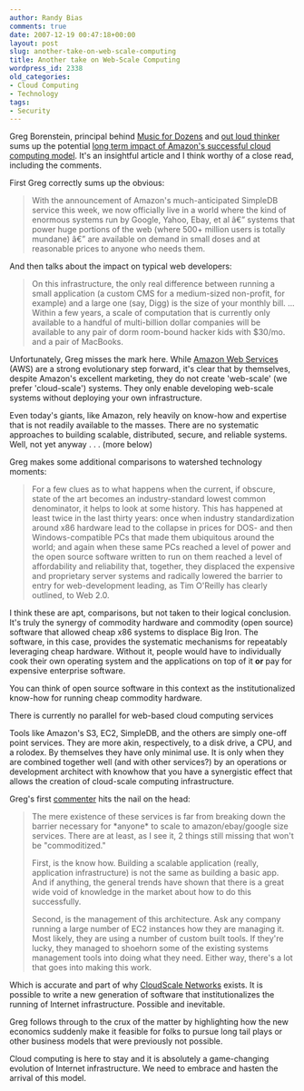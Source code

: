 ```yaml
---
author: Randy Bias
comments: true
date: 2007-12-19 00:47:18+00:00
layout: post
slug: another-take-on-web-scale-computing
title: Another take on Web-Scale Computing
wordpress_id: 2338
old_categories:
- Cloud Computing
- Technology
tags:
- Security
---
```


Greg Borenstein, principal behind [Music for Dozens](http://mfdz.com/) and [out loud thinker](http://www.urbanhonking.com/ideasfordozens) sums up the potential [long term impact of Amazon's successful cloud computing model](http://www.urbanhonking.com/ideasfordozens/archives/2007/12/what_happens_wh.html).  It's an insightful article and I think worthy of a close read, including the comments.

First Greg correctly sums up the obvious:



<blockquote>
With the announcement of Amazon's much-anticipated SimpleDB service this week, we now officially live in a world where the kind of enormous systems run by Google, Yahoo, Ebay, et al â€” systems that power huge portions of the web (where 500+ million users is totally mundane) â€” are available on demand in small doses and at reasonable prices to anyone who needs them.
</blockquote>



And then talks about the impact on typical web developers:



<blockquote>
On this infrastructure, the only real difference between running a small application (a custom CMS for a medium-sized non-profit, for example) and a large one (say, Digg) is the size of your monthly bill.
...
Within a few years, a scale of computation that is currently only available to a handful of multi-billion dollar companies will be available to any pair of dorm room-bound hacker kids with $30/mo. and a pair of MacBooks.
</blockquote>



Unfortunately, Greg misses the mark here.  While [Amazon Web Services](http://aws.amazon.com) (AWS) are a strong evolutionary step forward, it's clear that by themselves, despite Amazon's excellent marketing, they do not create 'web-scale' (we prefer 'cloud-scale') systems.  They only enable developing web-scale systems without deploying your own infrastructure.
<!-- more -->
Even today's giants, like Amazon, rely heavily on know-how and expertise that is not readily available to the masses.  There are no systematic approaches to building scalable, distributed, secure, and reliable systems.  Well, not yet anyway . . . (more below)

Greg makes some additional comparisons to watershed technology moments:



<blockquote>
For a few clues as to what happens when the current, if obscure, state of the art becomes an industry-standard lowest common denominator, it helps to look at some history. This has happened at least twice in the last thirty years: once when industry standardization around x86 hardware lead to the collapse in prices for DOS- and then Windows-compatible PCs that made them ubiquitous around the world; and again when these same PCs reached a level of power and the open source software written to run on them reached a level of affordability and reliability that, together, they displaced the expensive and proprietary server systems and radically lowered the barrier to entry for web-development leading, as Tim O'Reilly has clearly outlined, to Web 2.0.
</blockquote>



I think these are apt, comparisons, but not taken to their logical conclusion.  It's truly the synergy of commodity hardware and commodity (open source) software that allowed cheap x86 systems to displace Big Iron.  The software, in this case, provides the systematic mechanisms for repeatably leveraging cheap hardware.  Without it, people would have to individually cook their own operating system and the applications on top of it **or** pay for expensive enterprise software.

You can think of open source software in this context as the institutionalized know-how for running cheap commodity hardware.

There is currently no parallel for web-based cloud computing services

Tools like Amazon's S3, EC2, SimpleDB, and the others are simply one-off point services.  They are more akin, respectively, to a disk drive, a CPU, and a rolodex.  By themselves they have only minimal use.  It is only when they are combined together well (and with other services?) by an operations or development architect with knowhow that you have a synergistic effect that allows the creation of cloud-scale computing infrastructure.

Greg's first [commenter](http://www.linkedin.com/in/thomaslockney) hits the nail on the head:



<blockquote>
The mere existence of these services is far from breaking down the barrier necessary for *anyone* to scale to amazon/ebay/google size services. There are at least, as I see it, 2 things still missing that won't be "commoditized."

First, is the know how. Building a scalable application (really, application infrastructure) is not the same as building a basic app. And if anything, the general trends have shown that there is a great wide void of knowledge in the market about how to do this successfully.

Second, is the management of this architecture. Ask any company running a large number of EC2 instances how they are managing it. Most likely, they are using a number of custom built tools. If they're lucky, they managed to shoehorn some of the existing systems management tools into doing what they need. Either way, there's a lot that goes into making this work.
</blockquote>



Which is accurate and part of why [CloudScale Networks](http://www.cloudscale.net) exists.  It is possible to write a new generation of software that institutionalizes the running of Internet infrastructure.  Possible and inevitable.

Greg follows through to the crux of the matter by highlighting how the new economics suddenly make it feasible for folks to pursue long tail plays or other business models that were previously not possible.

Cloud computing is here to stay and it is absolutely a game-changing evolution of Internet infrastructure.  We need to embrace and hasten the arrival of this model.
